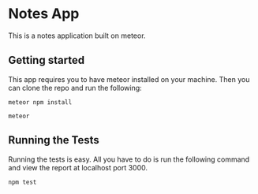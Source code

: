 # Notes App

This is a notes application built on meteor.

## Getting started

This app requires you to have meteor installed on your machine. Then you can clone the repo and run the following:

```
meteor npm install
```

```
meteor
```

## Running the Tests

Running the tests is easy. All you have to do is run the following command and view the report at localhost port 3000.

```
npm test
```
